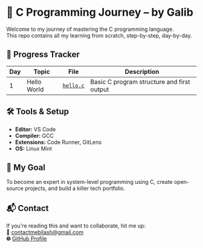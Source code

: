 # 🧠 C Programming Journey – by Galib

Welcome to my journey of mastering the C programming language.  
This repo contains all my learning from scratch, step-by-step, day-by-day.

## 📅 Progress Tracker

| Day | Topic | File | Description |
|-----|-------|------|-------------|
| 1   | Hello World | [`hello.c`](hello.c) | Basic C program structure and first output |

## 🛠 Tools & Setup

- **Editor:** VS Code 
- **Compiler:** GCC 
- **Extensions:** Code Runner, GitLens
- **OS:** Linux Mint

## 🚀 My Goal

To become an expert in system-level programming using C, create open-source projects, and build a killer tech portfolio.

## 📬 Contact

If you're reading this and want to collaborate, hit me up:  
**📧** contactmebilash@gmail.com  
**🌐** [GitHub Profile](https://github.com/galib-1)
